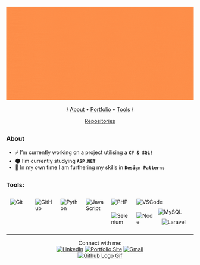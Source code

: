 <p align="center">
  <a href="http://isaac-pollack.github.io/" rel="Banner"><img src="IsaacPollack_Banner.gif" width="1000" height="250"/></a>
</p>

<p align="center">
  / <a href="#about">About</a> •
  <a href="https://www.isaacpollack.dev/">Portfolio</a> •
  <a href="#tools">Tools</a> \
  
</p>
<p align="center">
  <a href="https://github.com/Isaac-Pollack?tab=repositories">Repositories</a>
</p>

##

### About

- :zap: I’m currently working on a project utilising a **```C# & SQL!```**
- :new_moon: I’m currently studying **```ASP.NET```**
- :milky_way: In my own time I am furthering my skills in **```Design Patterns```**

##
### Tools:

<img align="left" title="Git" alt="Git" width="48px" src="https://cdn.jsdelivr.net/gh/devicons/devicon/icons/git/git-original.svg" style="padding:10px;" />
<img align="left" title="Github" alt="GitHub" width="48px" src="https://user-images.githubusercontent.com/3369400/139447912-e0f43f33-6d9f-45f8-be46-2df5bbc91289.png" style="padding:10px;" />
<img title="VSCode" alt="VSCode" width="48px" src="https://cdn.jsdelivr.net/gh/devicons/devicon/icons/vscode/vscode-original.svg" style="padding:10px;" />

<img align="left" title="Python" align="left" alt="Python" width="48px" src="https://cdn.jsdelivr.net/gh/devicons/devicon/icons/python/python-original.svg" style="padding:10px;" />
<img align="left" title="Javascript" alt="JavaScript" width="48px" src="https://cdn.jsdelivr.net/gh/devicons/devicon/icons/javascript/javascript-original.svg" style="padding:10px;" />
<img align="left" title="PHP" alt="PHP" width="48px" src="https://cdn.jsdelivr.net/gh/devicons/devicon/icons/php/php-plain.svg" style="padding:10px;" />
<img title="MySQL" alt="MySQL" width="48px" src="https://cdn.jsdelivr.net/gh/devicons/devicon/icons/mysql/mysql-original.svg" style="padding-right:10px;" />

<img align="left" title="Selenium" alt="Selenium" width="48px" src="https://cdn.jsdelivr.net/gh/devicons/devicon/icons/selenium/selenium-original.svg" style="padding:10px;" />
<img align="left" title="Node.js" alt="Node" width="48px" src="https://cdn.jsdelivr.net/gh/devicons/devicon/icons/nodejs/nodejs-plain-wordmark.svg" style="padding:10px;" />
<!-- <img align="left" title="React.js" alt="React" width="48px" src="https://cdn.jsdelivr.net/gh/devicons/devicon/icons/react/react-original.svg" style="padding:10px;" /> -->
<!-- <img align="left" title="Vue.js" alt="Vue" width="48px" src="https://cdn.jsdelivr.net/gh/devicons/devicon/icons/vuejs/vuejs-original.svg" style="padding:10px;" /> -->
<img title="Laravel" alt="Laravel" width="48px" src="https://cdn.jsdelivr.net/gh/devicons/devicon/icons/laravel/laravel-plain-wordmark.svg" style="padding:10px;" />

---

<p align="center">
  Connect with me:
  <br>
  <a href="https://www.linkedin.com/in/Isaac-Pollack"><img src="https://img.icons8.com/color/48/000000/linkedin.png" alt="LinkedIn"></a>  
  <a href="https://www.isaacpollack.dev/"><img src="https://img.icons8.com/?size=48&id=23883&format=png" alt="Portfolio Site"></a>
  <a href="mailto:pollackisaac@gmail.com"><img src="https://img.icons8.com/fluent/48/000000/gmail.png" alt="Gmail"></a>  
  
  <br>
  <!-- <a href="https://www.buymeacoffee.com/IsaacP" target="_blank"><img src="https://www.buymeacoffee.com/assets/img/custom_images/orange_img.png" alt="Buy Me A Coffee" style="height: 41px !important;width: 174px !important;box-shadow: 0px 3px 2px 0px rgba(190, 190, 190, 0.5) !important;-webkit-box-shadow: 0px 3px 2px 0px rgba(190, 190, 190, 0.5) !important;" ></a> <br> -->
  <a href="#"><img src="https://user-images.githubusercontent.com/5713670/87202985-820dcb80-c2b6-11ea-9f56-7ec461c497c3.gif" alt="Github Logo Gif" width="175" height="175" style="pointer-events: none"/></a>
